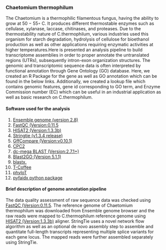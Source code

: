 ### Chaetomium thermophilum 
The Chaetomium is a thermophilic filamentous fungus, having the ability to grow at 50 − 55◦ C. It produces different thermostable enzymes such as cellulase, xylanase, laccase, chitinases, and proteases. Due to the thermostability nature of C.thermophilum, various industries used this organism for starch degradation, hydrolysis of cellulose for bioethanol production as well as other applications requiring enzymatic activities at higher temperatures.Here is presented an analysis pipeline to build transcriptome assemblies in order to proper annotate the untranslated regions (UTRs), subsequently intron-exon organization structures. The genomic and transcriptomic sequence data is often interpreted by functional annotation through Gene Ontology (GO) database. Here, we created an R Package for the gene as well as GO annotation which can be found in the below links. Additionally, we created a lookup file which contains genomic features, gene id corresponding to GO term, and Enzyme Commission number (EC) which can be useful in an industrial application as well as basic research on C.thermophilum.
#### Software used for the analysis

1. [Ensemble genome (version 2.8)](https://fungi.ensembl.org) 
2. [FastQC (Version:0.11.5](https://www.bioinformatics.babraham.ac.uk/projects/fastqc/)
3. [HISAT2 (Version:1.3.3b)](http://daehwankimlab.github.io/hisat2/)
4. [Stringtie (v1.3.4 release)](https://ccb.jhu.edu/software/stringtie/)
5. [GffCompare (Version:v0.10.1)](https://ccb.jhu.edu/software/stringtie/gffcompare.shtml)
6. [CPC2](http://cpc2.gao-lab.org/)
7. [dc-mega BLAST (Version:2.7.1+)](https://blast.ncbi.nlm.nih.gov/)
8. [Blast2GO (Version 5.1.1)](http://docs.blast2go.com/)
9. [blastx.](https://blast.ncbi.nlm.nih.gov/)
10. [T-Coffee](http://tcoffee.crg.cat/)
11. [phyloT](https://phylot.biobyte.de/)
12. [pyfaidx python package](https://pypi.org/project/pyfaidx/)

#### Brief description of genome annotation pipeline  
The data quality assessment of raw sequence data was checked using [FastQC (Version:0.11.5](https://www.bioinformatics.babraham.ac.uk/projects/fastqc/).
The reference genome of Chaetomium thermophilum was downloaded from Ensemble genome browser and the raw reads were mapped to C.thermophilum reference genome using [HISAT2 (Version:1.3.3b)](http://daehwankimlab.github.io/hisat2/) aligner. StringTie uses a novel network flow algorithm as well as an optional de novo assembly step to assemble and quantitate full-length transcripts representing multiple splice variants for each gene locus. The mapped reads were further assembled separately using StringTie.
